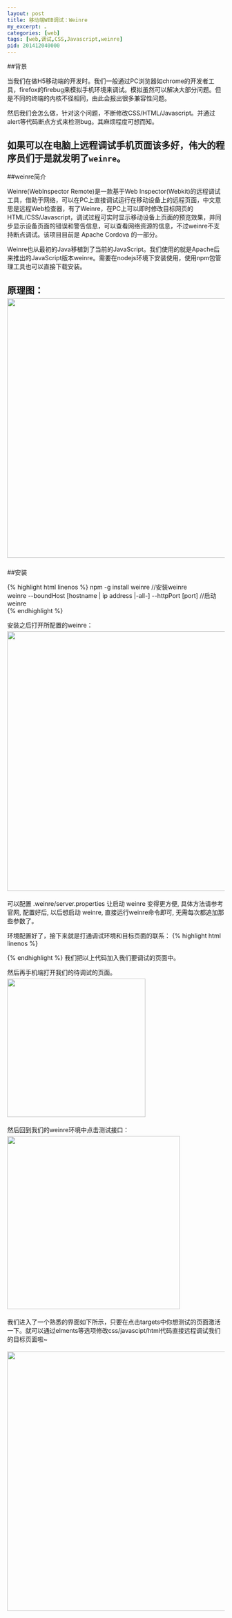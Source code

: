 ```yaml
---
layout: post
title: 移动端WEB调试：Weinre
my_excerpt: 。
categories: [web]
tags: [web,调试,CSS,Javascript,weinre]
pid: 201412040000
---
```


##背景

当我们在做H5移动端的开发时。我们一般通过PC浏览器如chrome的开发者工具，firefox的firebug来模拟手机环境来调试。模拟虽然可以解决大部分问题。但是不同的终端的内核不径相同，由此会报出很多兼容性问题。

然后我们会怎么做，针对这个问题，不断修改CSS/HTML/Javascript。并通过alert等代码断点方式来检测bug。其麻烦程度可想而知。

如果可以在电脑上远程调试手机页面该多好，伟大的程序员们于是就发明了`weinre`。
---

##weinre简介

Weinre(WebInspector Remote)是一款基于Web Inspector(Webkit)的远程调试工具，借助于网络，可以在PC上直接调试运行在移动设备上的远程页面，中文意思是远程Web检查器，有了Weinre，在PC上可以即时修改目标网页的HTML/CSS/Javascript，调试过程可实时显示移动设备上页面的预览效果，并同步显示设备页面的错误和警告信息，可以查看网络资源的信息，不过weinre不支持断点调试。该项目目前是 Apache Cordova 的一部分。

Weinre也从最初的Java移植到了当前的JavaScript。我们使用的就是Apache后来推出的JavaScript版本weinre。需要在nodejs环境下安装使用，使用npm包管理工具也可以直接下载安装。

原理图：
<img src="{{ site.baseurl }}/postPics/weinre/1.png" alt="" style="width:600px;margin: 5px auto;"/>
---

##安装

{% highlight  html linenos %}
npm -g install weinre  //安装weinre  
weinre --boundHost [hostname | ip address |-all-]  --httpPort [port]  //启动weinre  
{% endhighlight %}

安装之后打开所配置的weinre：
<img src="{{ site.baseurl }}/postPics/weinre/2.png" alt="" style="width:600px;margin: 5px auto;"/>

可以配置 .weinre/server.properties 让启动 weinre 变得更方便, 具体方法请参考官网, 配置好后, 以后想启动 weinre, 直接运行weinre命令即可, 无需每次都追加那些参数了。

环境配置好了，接下来就是打通调试环境和目标页面的联系：
{% highlight  html linenos %}
<script src="http://localhost:8081/target/target-script-min.js#anonymous"></script> 
{% endhighlight %}
我们把以上代码加入我们要调试的页面中。

然后再手机端打开我们的待调试的页面。
<img src="{{ site.baseurl }}/postPics/weinre/3.png" alt="" style="width:320px;margin: 5px auto;"/>

然后回到我们的weinre环境中点击测试接口：
<img src="{{ site.baseurl }}/postPics/weinre/4.png" alt="" style="width:400px;margin: 5px auto;"/>

我们进入了一个熟悉的界面如下所示，只要在点击targets中你想测试的页面激活一下。就可以通过elments等选项修改css/javascipt/html代码直接远程调试我们的目标页面啦~

<img src="{{ site.baseurl }}/postPics/weinre/5.png" alt="" style="width:600px;margin: 5px auto;"/>